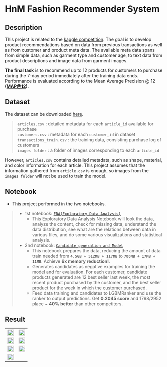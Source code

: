 # HnM Fashion Recommender System
## Description

This project is related to the [kaggle competition](https://www.kaggle.com/competitions/h-and-m-personalized-fashion-recommendations). The goal is to develop product recommendations based on data from previous transactions as well as from customer and product meta data. The available meta data spans from simple data, such as garment type and customer age, to text data from product descriptions and image data from garment images.

**The final task** is to recommend up to 12 products for customers to purchase during the 7-day period immediately after the training data ends. Performance is evaluated according to the Mean Average Precision @ 12 **([MAP@12](https://www.kaggle.com/code/debarshichanda/understanding-mean-average-precision))**.

## Dataset

The dataset can be downloaded [here](https://www.kaggle.com/competitions/h-and-m-personalized-fashion-recommendations/data).

  >  ```articles.csv``` : detailed metadata for each ```article_id``` available for purchase  
  ```customers.csv``` :  metadata for each ```customer_id``` in dataset  
  ```transactions_train.csv``` : the training data, consisting purchase log of customers  
  ```images folder``` : a folder of images corresponding to each ```article_id```  
  
  However, ```articles.csv``` contains detailed metadata, such as shape, material, and color information for each article. This project assumes that the information gathered from ```article.csv``` is enough, so images from the ```images folder``` will not be used to train the model.

## Notebook
- This project performed in the two notebooks.
> - 1st notebook: [````EDA(Exploratory Data Analysis)````](https://github.com)
>   - This Exploratory Data Analysis Notebook will look the data, analyze the content, check for missing data, understand the data distribution, see what are the relations between data in various files, and do some various visualizations and statistical analysis.
> - 2nd notebook: [````Candidate generation and Model````](https://github.com)
>   - This notebook prepares the data, reducing the amount of data train needed from **```4.5GB + 512MB + 117MB```** to **```788MB + 17MB + 11MB```**. Achieve **6x memory reduction!**.
>   - Generates candidates as negative examples for training the model and for evaluation. For each customer, candidate products generated are 12 best seller last week, the most recent product purchased by the customer, and the best seller product for the week in which the customer purchased.
>   - Feed data training and candidates to LGBMRanker and use the ranker to output predictions. Get **0.2045 score** and 1798/2952 place ~ **40% better** than other competitors. 

## Result
| | |
|:-------------------------:|:-------------------------:|
|<img src="https://res.cloudinary.com/dxf1c5iwj/image/upload/v1675324658/hnm/age_dist_grouped_w7weab.png"  width="100%" height="100%">|<img src="https://res.cloudinary.com/dxf1c5iwj/image/upload/v1675325222/hnm/club_member_ig13yw.png"  width="100%" height="100%">|
|<img src="https://res.cloudinary.com/dxf1c5iwj/image/upload/v1675325223/hnm/pop_item_wshcqk.png"  width="100%" height="80%">|<img src="https://res.cloudinary.com/dxf1c5iwj/image/upload/v1675325223/hnm/prod_group_ijbm4t.png"  width="100%" height="80%">|
|<img src="https://res.cloudinary.com/dxf1c5iwj/image/upload/v1675325223/hnm/pop_type_f8gvzv.png"  width="100%" height="80%">|<img src="https://res.cloudinary.com/dxf1c5iwj/image/upload/v1675325223/hnm/pop_section_ds5y8h.png"  width="100%" height="80%">|
|<img src="https://res.cloudinary.com/dxf1c5iwj/image/upload/v1675325223/hnm/pop_prod_name_mvd3bg.png"  width="100%" height="80%">|


